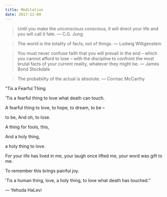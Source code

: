 ```yaml
---
title: Meditation
date: 2017-12-09
---
```


> Until you make the unconscious conscious, it will direct your life and you will call it fate. ― C.G. Jung

> The world is the totality of facts, not of things. ― Ludwig Wittgenstein

> You must never confuse faith that you will prevail in the end – which you cannot afford to lose – with the discipline to confront the most brutal facts of your current reality,
> whatever they might be. ― James Bond Stockdale

> The probability of the actual is absolute. ― Cormac McCarthy

<p>
“Tis a Fearful Thing

‘Tis a fearful thing
to love what death can touch.

A fearful thing
to love, to hope, to dream, to be –

to be,
And oh, to lose.

A thing for fools, this,

And a holy thing,

a holy thing
to love.

For your life has lived in me,
your laugh once lifted me,
your word was gift to me.

To remember this brings painful joy.

‘Tis a human thing, love,
a holy thing, to love
what death has touched.”

― Yehuda HaLevi
</p>
